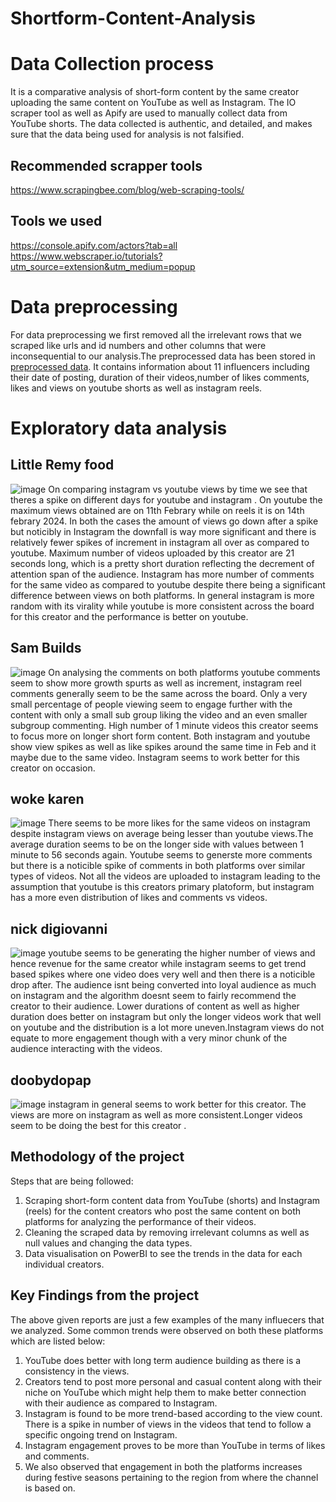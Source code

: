 # Shortform-Content-Analysis
# Data Collection process 
It is a comparative analysis of short-form content by the same creator uploading the same content on YouTube as well as Instagram. The IO scraper tool as well as Apify are used to manually collect data from YouTube shorts. The data collected is authentic, and detailed, and makes sure that the data being used for analysis is not falsified.
## Recommended scrapper tools 
https://www.scrapingbee.com/blog/web-scraping-tools/
## Tools we used
https://console.apify.com/actors?tab=all
https://www.webscraper.io/tutorials?utm_source=extension&utm_medium=popup
# Data preprocessing 
For data preprocessing we first removed all the irrelevant rows that we scraped like urls and id numbers and other columns that were inconsequential to our analysis.The preprocessed data has been stored in [preprocessed data](url). It contains information about 11 influencers including their date of posting, duration of their videos,number of likes comments, likes and views on youtube shorts as well as instagram reels.


# Exploratory data analysis
## Little Remy food
![image](https://github.com/maulshreegarg/shortform-content-analysis/assets/98210535/465f5554-24a5-4d8f-8e21-72335b3f65ec)
On comparing instagram vs youtube views by time we see that theres a spike on different days for youtube and instagram . On youtube the maximum views obtained are on 11th Febrary while on reels it is on 14th febrary 2024. In both the cases the amount of views go down after a spike but noticibly in Instagram the downfall is way more significant and there is relatively fewer spikes of increment in instagram all over as compared to youtube. 
Maximum number of videos uploaded by this creator are 21 seconds long, which is a pretty short duration reflecting the decrement of attention span of the audience. Instagram has more number of comments for the same video as compared to youtube despite there being a significant difference between views on both platforms.
In general instagram is more random with its virality while youtube is more consistent across the board for this creator and the performance is better on youtube.

## Sam Builds
![image](https://github.com/maulshreegarg/shortform-content-analysis/assets/98210535/25f297d6-0e85-42ca-862b-d5802661b398)
On analysing the comments on both platforms youtube comments seem to show more growth spurts as well as increment, instagram reel comments generally seem to be the same across the board. Only a very small percentage of people viewing seem to engage further with the content with only a small sub group liking the video and an even smaller subgroup commenting. High number of 1 minute videos this creator seems to focus more on longer short form content. Both instagram and youtube show view spikes as well as like spikes around the same time in Feb and it maybe due to the same video. Instagram seems to work better for this creator on occasion.

## woke karen
![image](https://github.com/maulshreegarg/shortform-content-analysis/assets/98210535/6dfab2eb-e357-4998-926d-55dea2e04880)
There seems to be more likes for the same videos on instagram despite instagram views on average being lesser than youtube views.The average duration seems to be on the longer side with values between 1 minute to 56 seconds again. Youtube seems to generste more comments but there is a noticible spike of comments in both platforms over similar types of videos. Not all the videos are uploaded to instagram leading to the assumption that youtube is this creators primary platoform, but instagram has a more even distribution of likes and comments vs videos.

## nick digiovanni
![image](https://github.com/maulshreegarg/shortform-content-analysis/assets/98210535/3ff7a1c8-9f5e-455e-b442-68290dc628f1)
youtube seems to be generating the higher number of views and hence revenue for the same creator while instagram seems to get trend based spikes where one video does very well and then there is a noticible drop after. The audience isnt being converted into loyal audience as much on instagram and the algorithm doesnt seem to fairly recommend the creator to their audience. Lower durations of content as well as higher duration does better on instagram but only the longer videos work that well on youtube and the distribution is a lot more uneven.Instagram views do not equate to more engagement though with a very minor chunk of the audience interacting with the videos.
## doobydopap
![image](https://github.com/maulshreegarg/shortform-content-analysis/assets/98210535/6c92d328-e103-4a7a-bcb2-f95090abf451)
instagram in general seems to work better for this creator. The views are more on instagram as well as more consistent.Longer videos seem to be doing the best for this creator . 
## Methodology of the project
Steps that are being followed:
1. Scraping short-form content data from YouTube (shorts) and Instagram (reels) for the content creators who post the same content on both platforms for analyzing the performance of their videos.
2. Cleaning the scraped data by removing irrelevant columns as well as null values and changing the data types.
3. Data visualisation on PowerBI to see the trends in the data for each individual creators.


## Key Findings from the project
The above given reports are just a few examples of the many influecers that we analyzed. Some common trends were observed on both these platforms which are listed below:
1. YouTube does better with long term audience building as there is a consistency in the views.
2. Creators tend to post more personal and casual content along with their niche on YouTube which might help them to make better connection with their audience as compared to Instagram.
3. Instagram is found to be more trend-based according to the view count. There is a spike in number of views in the videos that tend to follow a specific ongoing trend on Instagram.
4. Instagram engagement proves to be more than YouTube in terms of likes and comments. 
5. We also observed that engagement in both the platforms increases during festive seasons pertaining to the region from where the channel is based on.
